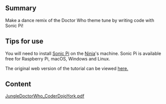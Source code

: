 ## Summary

 Make a dance remix of the Doctor Who theme tune by writing
code with Sonic Pi\! 

## Tips for use

You will need to install [Sonic Pi](http://www.sonic-pi.net/) on the
[Ninja](Ninja.md)'s machine. Sonic Pi is available free for
Raspberry Pi, macOS, Windows and Linux.

The original web version of the tutorial can be viewed
[here.](https://yorkdojo.github.io/worksheets/sonic-pi/doctor-who/)

## Content

[JungleDoctorWho_CoderDojoYork.pdf](../files/JungleDoctorWho_CoderDojoYork.pdf)
